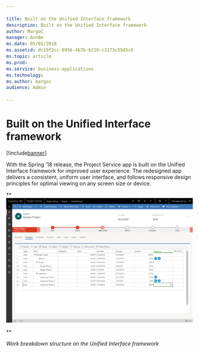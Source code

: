 ```yaml
---

title: Built on the Unified Interface framework
description: Built on the Unified Interface framework
author: MargoC
manager: AnnBe
ms.date: 05/01/2018
ms.assetid: dc19f2cc-0956-4b7b-b210-c2173c59d5c6
ms.topic: article
ms.prod: 
ms.service: business-applications
ms.technology: 
ms.author: margoc
audience: Admin

---
```

#  Built on the Unified Interface framework




[!include[banner](../../includes/banner.md)]

With the Spring ’18 release, the Project Service app is built on the Unified
Interface framework for improved user experience. The redesigned app delivers a
consistent, uniform user interface, and follows responsive design principles for
optimal viewing on any screen size or device.

**![A screenshot of work breakdown structure on the Unified Interface framework](media/built-on-unified-interface-framework-1.png "A screenshot of work breakdown structure on the Unified Interface framework")
<!-- New WBS Grid Experience.png -->
**

*Work breakdown structure on the Unified Interface framework*


